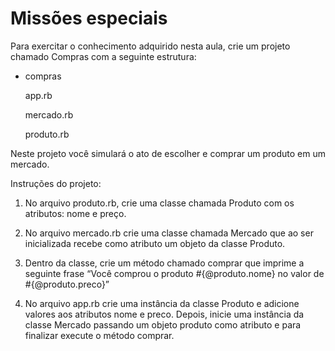 # Missões especiais

Para exercitar o conhecimento adquirido nesta aula, crie um projeto chamado Compras com a seguinte 
estrutura:

  - compras
    
    app.rb
    
    mercado.rb
    
    produto.rb


Neste projeto você simulará o ato de escolher e comprar um produto em um mercado.

Instruções do projeto:

1. No arquivo produto.rb, crie uma classe chamada Produto com os atributos: nome e preço.

2. No arquivo mercado.rb crie uma classe chamada Mercado que ao ser inicializada recebe como
atributo um objeto da classe Produto.

3. Dentro da classe, crie um método chamado comprar que imprime a seguinte frase “Você comprou o
produto #{@produto.nome} no valor de #{@produto.preco}”  

4. No arquivo app.rb crie uma instância da classe Produto e adicione valores aos atributos nome e
preco. Depois, inicie uma instância da classe Mercado passando um objeto produto como atributo e
para finalizar execute o método comprar.
